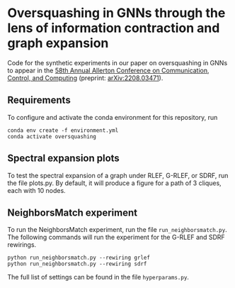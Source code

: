# Oversquashing in GNNs through the lens of information contraction and graph expansion

Code for the synthetic experiments in our paper on oversquashing in GNNs to appear in the [58th Annual Allerton Conference on Communication, Control, and Computing](https://allerton.csl.illinois.edu/) (preprint: [arXiv:2208.03471](https://arxiv.org/abs/2208.03471)). 

## Requirements
To configure and activate the conda environment for this repository, run
```
conda env create -f environment.yml
conda activate oversquashing
```
## Spectral expansion plots
To test the spectral expansion of a graph under RLEF, G-RLEF, or SDRF, run the file plots.py. By default, it will produce a figure for a path of 3 cliques, each with 10 nodes.
## NeighborsMatch experiment
To run the NeighborsMatch experiment, run the file `run_neighborsmatch.py`. The following commands will run the experiment for the G-RLEF and SDRF rewirings.
```
python run_neighborsmatch.py --rewiring grlef
python run_neighborsmatch.py --rewiring sdrf
```
The full list of settings can be found in the file `hyperparams.py`.
